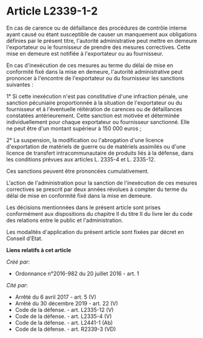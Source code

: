 # Article L2339-1-2

En cas de carence ou de défaillance des procédures de contrôle interne ayant causé ou étant susceptible de causer un
manquement aux obligations définies par le présent titre, l'autorité administrative peut mettre en demeure l'exportateur ou
le fournisseur de prendre des mesures correctives. Cette mise en demeure est notifiée à l'exportateur ou au fournisseur. 

En cas d'inexécution de ces mesures au terme du délai de mise en conformité fixé dans la mise en demeure, l'autorité
administrative peut prononcer à l'encontre de l'exportateur ou du fournisseur les sanctions suivantes : 

1° Si cette inexécution n'est pas constitutive d'une infraction pénale, une sanction pécuniaire proportionnée à la situation
de l'exportateur ou du fournisseur et à l'éventuelle réitération de carences ou de défaillances constatées antérieurement.
Cette sanction est motivée et déterminée individuellement pour chaque exportateur ou fournisseur sanctionné. Elle ne peut
être d'un montant supérieur à 150 000 euros ; 

2° La suspension, la modification ou l'abrogation d'une licence d'exportation de matériels de guerre ou de matériels
assimilés ou d'une licence de transfert intracommunautaire de produits liés à la défense, dans les conditions prévues aux
articles L. 2335-4 et L. 2335-12. 

Ces sanctions peuvent être prononcées cumulativement. 

L'action de l'administration pour la sanction de l'inexécution de ces mesures correctives se prescrit par deux années
révolues à compter du terme du délai de mise en conformité fixé dans la mise en demeure. 

Les décisions mentionnées dans le présent article sont prises conformément aux dispositions du chapitre II du titre II du
livre Ier du code des relations entre le public et l'administration. 

Les modalités d'application du présent article sont fixées par décret en Conseil d'Etat.

**Liens relatifs à cet article**

_Créé par_:

  - Ordonnance n°2016-982 du 20 juillet 2016 - art. 1

_Cité par_:

  - Arrêté du 6 avril 2017 - art. 5 (V)
  - Arrêté du 30 décembre 2019 - art. 22 (V)
  - Code de la défense. - art. L2335-12 (V)
  - Code de la défense. - art. L2335-4 (V)
  - Code de la défense. - art. L2441-1 (Ab)
  - Code de la défense. - art. R2339-3 (VD)
